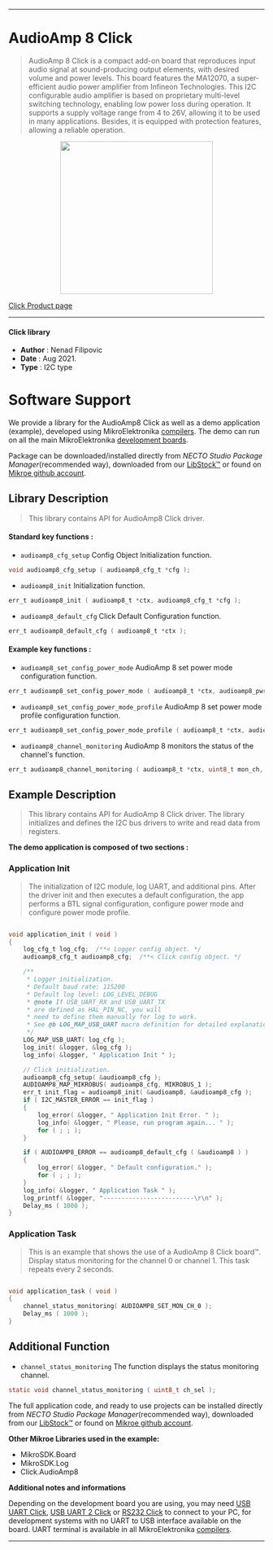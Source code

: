 
---
# AudioAmp 8 Click

> AudioAmp 8 Click is a compact add-on board that reproduces input audio signal at sound-producing output elements, with desired volume and power levels. This board features the MA12070, a super-efficient audio power amplifier from Infineon Technologies. This I2C configurable audio amplifier is based on proprietary multi-level switching technology, enabling low power loss during operation. It supports a supply voltage range from 4 to 26V, allowing it to be used in many applications. Besides, it is equipped with protection features, allowing a reliable operation.

<p align="center">
  <img src="https://download.mikroe.com/images/click_for_ide/audioamp8_click.png" height=300px>
</p>

[Click Product page](https://www.mikroe.com/audioamp-8-click)

---


#### Click library

- **Author**        : Nenad Filipovic
- **Date**          : Aug 2021.
- **Type**          : I2C type


# Software Support

We provide a library for the AudioAmp8 Click
as well as a demo application (example), developed using MikroElektronika
[compilers](https://www.mikroe.com/necto-studio).
The demo can run on all the main MikroElektronika [development boards](https://www.mikroe.com/development-boards).

Package can be downloaded/installed directly from *NECTO Studio Package Manager*(recommended way), downloaded from our [LibStock&trade;](https://libstock.mikroe.com) or found on [Mikroe github account](https://github.com/MikroElektronika/mikrosdk_click_v2/tree/master/clicks).

## Library Description

> This library contains API for AudioAmp8 Click driver.

#### Standard key functions :

- `audioamp8_cfg_setup` Config Object Initialization function.
```c
void audioamp8_cfg_setup ( audioamp8_cfg_t *cfg );
```

- `audioamp8_init` Initialization function.
```c
err_t audioamp8_init ( audioamp8_t *ctx, audioamp8_cfg_t *cfg );
```

- `audioamp8_default_cfg` Click Default Configuration function.
```c
err_t audioamp8_default_cfg ( audioamp8_t *ctx );
```

#### Example key functions :

- `audioamp8_set_config_power_mode` AudioAmp 8 set power mode configuration function.
```c
err_t audioamp8_set_config_power_mode ( audioamp8_t *ctx, audioamp8_pwr_mon_cfg_t pwr_mode );
```

- `audioamp8_set_config_power_mode_profile` AudioAmp 8 set power mode profile configuration function.
```c
err_t audioamp8_set_config_power_mode_profile ( audioamp8_t *ctx, audioamp8_pwr_mod_profile_cfg_t pm_profile );
```

- `audioamp8_channel_monitoring` AudioAmp 8 monitors the status of the channel's function.
```c
err_t audioamp8_channel_monitoring ( audioamp8_t *ctx, uint8_t mon_ch, audioamp8_monitor_channel_t *ch_mon );
```

## Example Description

> This library contains API for AudioAmp 8 Click driver.
> The library initializes and defines the I2C bus drivers 
> to write and read data from registers. 

**The demo application is composed of two sections :**

### Application Init

> The initialization of I2C  module, log UART, and additional pins. 
> After the driver init and then executes a default configuration, 
> the app performs a BTL signal configuration, configure power mode
> and configure power mode profile.

```c

void application_init ( void ) 
{
    log_cfg_t log_cfg;  /**< Logger config object. */
    audioamp8_cfg_t audioamp8_cfg;  /**< Click config object. */

    /** 
     * Logger initialization.
     * Default baud rate: 115200
     * Default log level: LOG_LEVEL_DEBUG
     * @note If USB_UART_RX and USB_UART_TX 
     * are defined as HAL_PIN_NC, you will 
     * need to define them manually for log to work. 
     * See @b LOG_MAP_USB_UART macro definition for detailed explanation.
     */
    LOG_MAP_USB_UART( log_cfg );
    log_init( &logger, &log_cfg );
    log_info( &logger, " Application Init " );

    // Click initialization.
    audioamp8_cfg_setup( &audioamp8_cfg );
    AUDIOAMP8_MAP_MIKROBUS( audioamp8_cfg, MIKROBUS_1 );
    err_t init_flag = audioamp8_init( &audioamp8, &audioamp8_cfg );
    if ( I2C_MASTER_ERROR == init_flag ) 
    {
        log_error( &logger, " Application Init Error. " );
        log_info( &logger, " Please, run program again... " );
        for ( ; ; );
    }

    if ( AUDIOAMP8_ERROR == audioamp8_default_cfg ( &audioamp8 ) )
    {
        log_error( &logger, " Default configuration." );
        for ( ; ; );
    }
    log_info( &logger, " Application Task " );
    log_printf( &logger, "-------------------------\r\n" );
    Delay_ms ( 1000 );
}

```

### Application Task

> This is an example that shows the use of a AudioAmp 8 Click board™.
> Display status monitoring for the channel 0 or channel 1.
> This task repeats every 2 seconds.

```c

void application_task ( void ) 
{
    channel_status_monitoring( AUDIOAMP8_SET_MON_CH_0 );
    Delay_ms ( 1000 );
}

```

## Additional Function
- `channel_status_monitoring` The function displays the status monitoring channel.
```c
static void channel_status_monitoring ( uint8_t ch_sel );
```

The full application code, and ready to use projects can be installed directly from *NECTO Studio Package Manager*(recommended way), downloaded from our [LibStock&trade;](https://libstock.mikroe.com) or found on [Mikroe github account](https://github.com/MikroElektronika/mikrosdk_click_v2/tree/master/clicks).

**Other Mikroe Libraries used in the example:**

- MikroSDK.Board
- MikroSDK.Log
- Click.AudioAmp8

**Additional notes and informations**

Depending on the development board you are using, you may need
[USB UART Click](https://www.mikroe.com/usb-uart-click),
[USB UART 2 Click](https://www.mikroe.com/usb-uart-2-click) or
[RS232 Click](https://www.mikroe.com/rs232-click) to connect to your PC, for
development systems with no UART to USB interface available on the board. UART
terminal is available in all MikroElektronika
[compilers](https://shop.mikroe.com/compilers).

---
